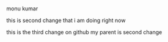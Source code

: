 #
monu kumar

this is second change that i am doing right now

this is the third change on github my parent is second change
